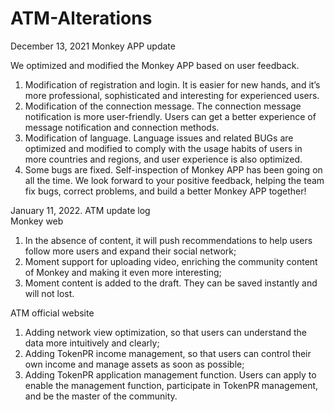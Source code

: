 # ATM-Alterations
December 13, 2021  Monkey APP update 

We optimized and modified the Monkey APP based on user feedback.
1.	Modification of registration and login. It is easier for new hands, and it’s more professional, sophisticated and interesting for experienced users.
2.	Modification of the connection message. The connection message notification is more user-friendly. Users can get a better experience of message notification and connection methods.
3.	Modification of language. Language issues and related BUGs are optimized and modified to comply with the usage habits of users in more countries and regions, and user experience is also optimized.
4.	Some bugs are fixed. Self-inspection of Monkey APP has been going on all the time. We look forward to your positive feedback, helping the team fix bugs, correct problems, and build a better Monkey APP together!

January 11, 2022.  ATM update log                                           
Monkey web                                  
1. In the absence of content, it will push recommendations to help users follow more users and expand their social network;                                    
2. Moment support for uploading video, enriching the community content of Monkey and making it even more interesting;                               
3. Moment content is added to the draft. They can be saved instantly and will not lost. 

ATM official website               
1. Adding network view optimization, so that users can understand the data more intuitively and clearly;
2. Adding TokenPR income management, so that users can control their own income and manage assets as soon as possible;                                         
3. Adding TokenPR application management function. Users can apply to enable the management function, participate in TokenPR management, and be the master of the community.
